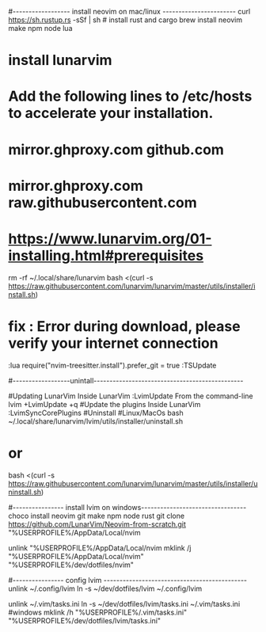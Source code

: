 #------------------ install neovim on mac/linux -----------------------
curl https://sh.rustup.rs -sSf | sh # install rust and cargo
brew install neovim make npm node lua 

# install lunarvim
# Add the following lines to /etc/hosts to accelerate your installation.
# mirror.ghproxy.com github.com
# mirror.ghproxy.com raw.githubusercontent.com
# https://www.lunarvim.org/01-installing.html#prerequisites
rm -rf ~/.local/share/lunarvim
bash <(curl -s https://raw.githubusercontent.com/lunarvim/lunarvim/master/utils/installer/install.sh)

# fix : Error during download, please verify your internet connection
:lua require("nvim-treesitter.install").prefer_git = true
:TSUpdate

#------------------unintall-----------------------------------------------

#Updating LunarVim
Inside LunarVim :LvimUpdate
From the command-line lvim +LvimUpdate +q
#Update the plugins
Inside LunarVim :LvimSyncCorePlugins
#Uninstall
#Linux/MacOs
bash ~/.local/share/lunarvim/lvim/utils/installer/uninstall.sh
# or
bash <(curl -s https://raw.githubusercontent.com/lunarvim/lunarvim/master/utils/installer/uninstall.sh)



#---------------- install lvim  on windows---------------------------------
choco install neovim git make npm node rust
git clone https://github.com/LunarVim/Neovim-from-scratch.git "%USERPROFILE%/AppData/Local/nvim

unlink "%USERPROFILE%/AppData/Local/nvim
mklink /j  "%USERPROFILE%/AppData/Local/nvim" "%USERPROFILE%/dev/dotfiles/nvim"

#---------------- config lvim ---------------------------------------------
unlink ~/.config/lvim
ln -s ~/dev/dotfiles/lvim ~/.config/lvim

unlink ~/.vim/tasks.ini
ln -s ~/dev/dotfiles/lvim/tasks.ini ~/.vim/tasks.ini
#windows
mklink /h  "%USERPROFILE%/.vim/tasks.ini" "%USERPROFILE%/dev/dotfiles/lvim/tasks.ini"



